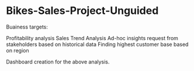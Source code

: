 # Bikes-Sales-Project-Unguided

Buainess targets:

Profitability analysis
Sales Trend Analysis
Ad-hoc insights request from stakeholders based on historical data
Finding highest customer base based on region

Dashboard creation for the above analysis. 
